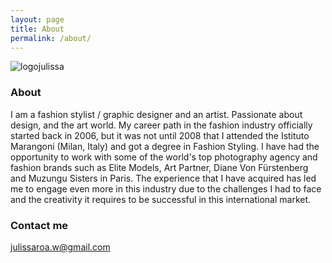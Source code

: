 ```yaml
---
layout: page
title: About
permalink: /about/
---
```


![logojulissa](https://farm8.staticflickr.com/7392/16252631908_4e8735e756.jpg)



### About
I am a fashion stylist / graphic designer and an artist. Passionate about design, and the art world. 
My career path in the fashion industry officially started back in 2006, but it was not until 2008 that I attended the Istituto Marangoni (Milan, Italy) and got a degree in Fashion Styling. I have had the opportunity to work with some of the world's top photography agency and fashion brands such as Elite Models, Art Partner, Diane Von Fürstenberg and Muzungu Sisters in Paris. The experience that I have acquired has led me to engage even more in this industry due to the challenges I had to face and the creativity it requires to be successful in this international market.


### Contact me

[julissaroa.w@gmail.com](mailto:julissaroa.w@gmail.com)

